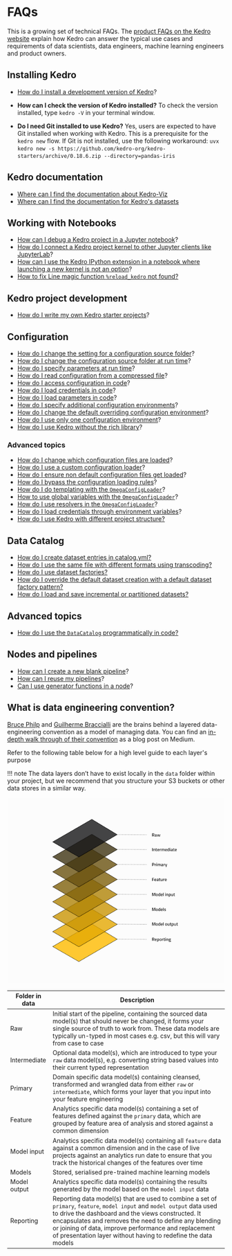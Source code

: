 # FAQs

This is a growing set of technical FAQs. The [product FAQs on the Kedro website](https://kedro.org/#faq) explain how Kedro can answer the typical use cases and requirements of data scientists, data engineers, machine learning engineers and product owners.


## Installing Kedro
* [How do I install a development version of Kedro](https://github.com/kedro-org/kedro/wiki/Guidelines-for-contributing-developers)?

* **How can I check the version of Kedro installed?**
  To check the version installed, type `kedro -V` in your terminal window.
* **Do I need Git installed to use Kedro?**
  Yes, users are expected to have Git installed when working with Kedro. This is a prerequisite for the `kedro new` flow. If Git is not installed, use the following workaround: `uvx kedro new -s https://github.com/kedro-org/kedro-starters/archive/0.18.6.zip --directory=pandas-iris`

## Kedro documentation
* [Where can I find the documentation about Kedro-Viz](https://docs.kedro.org/projects/kedro-viz/en/latest/)
* [Where can I find the documentation for Kedro's datasets](https://docs.kedro.org/projects/kedro-datasets/en/latest/)

## Working with Notebooks

* [How can I debug a Kedro project in a Jupyter notebook](../integrations-and-plugins/notebooks_and_ipython/kedro_and_notebooks.md#debugging-a-kedro-project-within-a-notebook)?
* [How do I connect a Kedro project kernel to other Jupyter clients like JupyterLab](../integrations-and-plugins/notebooks_and_ipython/kedro_and_notebooks.md#ipython-jupyterlab-and-other-jupyter-clients)?
* [How can I use the Kedro IPython extension in a notebook where launching a new kernel is not an option](../integrations-and-plugins/notebooks_and_ipython/kedro_and_notebooks.md#loading-the-project-with-the-kedroipython-extension)?
* [How to fix Line magic function `%reload_kedro` not found?](../integrations-and-plugins/notebooks_and_ipython/kedro_and_notebooks.md#loading-the-project-with-kedro-jupyter-notebook)

## Kedro project development

* [How do I write my own Kedro starter projects](../extend/create_a_starter.md)?

## Configuration

* [How do I change the setting for a configuration source folder](../configure/configuration_basics.md#how-to-change-the-setting-for-a-configuration-source-folder)?
* [How do I change the configuration source folder at run time](../configure/configuration_basics.md#how-to-change-the-configuration-source-folder-at-runtime)?
* [How do I specify parameters at run time](../configure/parameters.md#how-to-specify-parameters-at-runtime)?
* [How do I read configuration from a compressed file](../configure/configuration_basics.md#how-to-read-configuration-from-a-compressed-file)?
* [How do I access configuration in code](../configure/configuration_basics.md#how-to-access-configuration-in-code)?
* [How do I load credentials in code](../configure/credentials.md#how-to-load-credentials-in-code)?
* [How do I load parameters in code](../configure/parameters.md#how-to-load-parameters-in-code)?
* [How do I specify additional configuration environments](../configure/configuration_basics.md#how-to-specify-additional-configuration-environments)?
* [How do I change the default overriding configuration environment](../configure/configuration_basics.md#how-to-change-the-default-overriding-environment)?
* [How do I use only one configuration environment](../configure/configuration_basics.md#how-to-use-only-one-configuration-environment)?
* [How do I use Kedro without the rich library](../configure/configuration_basics.md#how-to-use-kedro-without-the-rich-library)?

### Advanced topics

* [How do I change which configuration files are loaded](../configure/advanced_configuration.md#how-to-change-which-configuration-files-are-loaded)?
* [How do I use a custom configuration loader](../configure/advanced_configuration.md#how-to-use-a-custom-configuration-loader)?
* [How do I ensure non default configuration files get loaded](../configure/advanced_configuration.md#how-to-ensure-non-default-configuration-files-get-loaded)?
* [How do I bypass the configuration loading rules](../configure/advanced_configuration.md#how-to-bypass-the-configuration-loading-rules)?
* [How do I do templating with the `OmegaConfigLoader`](../configure/advanced_configuration.md#how-to-do-templating-with-the-omegaconfigloader)?
* [How to use global variables with the `OmegaConfigLoader`](../configure/advanced_configuration.md#how-to-use-global-variables-with-the-omegaconfigloader)?
* [How do I use resolvers in the `OmegaConfigLoader`](../configure/advanced_configuration.md#how-to-use-resolvers-in-the-omegaconfigloader)?
* [How do I load credentials through environment variables](../configure/advanced_configuration.md#how-to-load-credentials-through-environment-variables)?
* [How do I use Kedro with different project structure?](../tutorials/settings.md#use-kedro-without-the-src-folder)

## Data Catalog
* [How do I create dataset entries in catalog.yml?](../catalog-data/data_catalog.md)
* [How do I use the same file with different formats using transcoding?](../catalog-data/data_catalog_yaml_examples.md#read-the-same-file-using-different-datasets-with-transcoding)
* [How do I use dataset factories?](../catalog-data/kedro_dataset_factories.md)
* [How do I override the default dataset creation with a default dataset factory pattern?](../catalog-data/kedro_dataset_factories.md#how-to-override-the-default-dataset-creation-with-dataset-factories)
* [How do I load and save incremental or partitioned datasets?](../catalog-data/partitioned_and_incremental_datasets.md)

## Advanced topics
* [How do I use the `DataCatalog` programmatically in code?](../catalog-data/advanced_data_catalog_usage.md)

## Nodes and pipelines

* [How can I create a new blank pipeline](../build/modular_pipelines.md#how-to-create-a-new-blank-pipeline-using-the-kedro-pipeline-create-command)?
* [How can I reuse my pipelines](../build/namespaces.md)?
* [Can I use generator functions in a node](../build/nodes.md#how-to-use-generator-functions-in-a-node)?

## What is data engineering convention?

[Bruce Philp](https://github.com/bruceaphilp) and [Guilherme Braccialli](https://github.com/gbraccialli-qb) are the
brains behind a layered data-engineering convention as a model of managing data. You can find an [in-depth walk through of their convention](https://towardsdatascience.com/the-importance-of-layered-thinking-in-data-engineering-a09f685edc71) as a blog post on Medium.

Refer to the following table below for a high level guide to each layer's purpose

!!! note
    The data layers don’t have to exist locally in the `data` folder within your project, but we recommend that you structure your S3 buckets or other data stores in a similar way.

![data_engineering_convention](../meta/images/data_layers.png)

| Folder in data | Description                                                                                                                                                                                                                                                                                                                                                       |
| -------------- | ----------------------------------------------------------------------------------------------------------------------------------------------------------------------------------------------------------------------------------------------------------------------------------------------------------------------------------------------------------------- |
| Raw            | Initial start of the pipeline, containing the sourced data model(s) that should never be changed, it forms your single source of truth to work from. These data models are typically un-typed in most cases e.g. csv, but this will vary from case to case                                                                                                        |
| Intermediate   | Optional data model(s), which are introduced to type your `raw` data model(s), e.g. converting string based values into their current typed representation                                                                                                                                                                                                  |
| Primary        | Domain specific data model(s) containing cleansed, transformed and wrangled data from either `raw` or `intermediate`, which forms your layer that you input into your feature engineering                                                                                                                                                                         |
| Feature        | Analytics specific data model(s) containing a set of features defined against the `primary` data, which are grouped by feature area of analysis and stored against a common dimension                                                                                                                                                                             |
| Model input    | Analytics specific data model(s) containing all `feature` data against a common dimension and in the case of live projects against an analytics run date to ensure that you track the historical changes of the features over time                                                                                                                          |
| Models         | Stored, serialised pre-trained machine learning models                                                                                                                                                                                                                                                                                                            |
| Model output   | Analytics specific data model(s) containing the results generated by the model based on the `model input` data                                                                                                                                                                                                                                                    |
| Reporting      | Reporting data model(s) that are used to combine a set of `primary`, `feature`, `model input` and `model output` data used to drive the dashboard and the views constructed. It encapsulates and removes the need to define any blending or joining of data, improve performance and replacement of presentation layer without having to redefine the data models |
